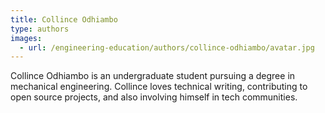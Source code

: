 ```yaml
---
title: Collince Odhiambo
type: authors
images:
  - url: /engineering-education/authors/collince-odhiambo/avatar.jpg 
---
```

Collince Odhiambo is an undergraduate student pursuing a degree in mechanical engineering. Collince loves technical writing, contributing to open source projects, and also involving himself in tech communities.
